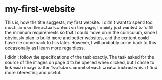 # my-first-website
This is, how the title suggests, my first website. I didn't want to spend too much time on the actual content on the page, I mainly just wanted to fulfill the minimum requirements so that I could move on in the curriculum, since I obviously plan to build more and better websites, and the content could have me come back to this later. However, I will probably come back to this occasionally as I learn more regardless. 

I didn't follow the specifications of the task exactly. The task asked for the source of the images on page 4 to be opened when clicked, but I chose to link each image to the YouTube channel of each creator instead which I find more interesting and useful.

